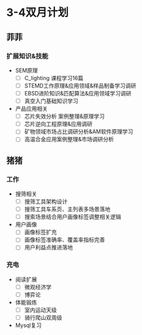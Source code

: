 # 3-4双月计划

## 菲菲

### 扩展知识&技能

- SEM原理
  - [ ] C_lighting 课程学习16篇
  - [ ] STEMD工作原理&应用领域&样品制备学习调研
  - [ ] EBSD进阶知识&匹配算法&应用领域学习调研
  - [ ] 真空入门基础知识学习
- 产品应用相关
  - [ ] 芯片失效分析 案例整理&原理学习
  - [ ] 芯片逆向工程原理&应用调研
  - [ ] 矿物领域市场占比调研分析&AM软件原理学习
  - [ ] 高温合金应用案例整理&市场调研分析

## 猪猪

### 工作

- 搜筛相关
  - [ ] 搜筛工具架构设计
  - [ ] 搜筛工具车系页、主列表多场景落地
  - [ ] 搜索场景结合用户画像标签调整相关逻辑
- 用户画像
  - [ ] 画像标签扩充
  - [ ] 画像标签准确率、覆盖率指标完善
  - [ ] 用户利益点推进落地

### 充电

- 阅读扩展
  - [ ] 微观经济学
  - [ ] 博弈论
- 体能锻炼
  - [ ] 室内运动天级
  - [ ] 骑行爬山双周级
- Mysql复习